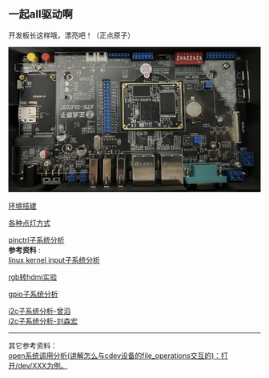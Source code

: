 ## 一起all驱动啊
开发板长这样哦，漂亮吧！（正点原子）
<p align="center">
<img src="https://raw.githubusercontent.com/Mr-77-18/Don-t-want-to-learn/main/image/banzi.png">
</p>

[环境搭建](./init.md)

[各种点灯方式](./led.md)

[pinctrl子系统分析](./pinctrl.md)\
**参考资料** :\
[linux kernel input子系统分析](https://www.cnblogs.com/chenfulin5/p/5703015.html)

[rgb转hdmi实验](./rgb-hdmi.md)

[gpio子系统分析](./gpio.md)

[i2c子系统分析-曾滔](./i2c_driver_learn.md)\
[i2c子系统分析-刘森宏](./i2c_subsystem_liu.md)

---

其它参考资料：\
[open系统调用分析(讲解怎么与cdev设备的file_operations交互的)：打开/dev/XXX为例。](https://blog.csdn.net/m0_46535940/article/details/124585580)

